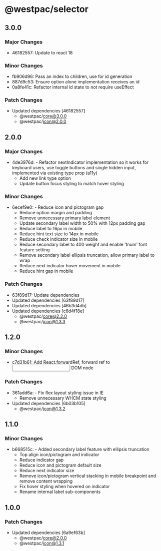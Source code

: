 # @westpac/selector

## 3.0.0

### Major Changes

- 46182557: Update to react 18

### Minor Changes

- fb906d96: Pass an index to children, use for id generation
- 887d9c53: Ensure option alone implementation receives an id
- 0a8fe41c: Refactor internal id state to not require useEffect

### Patch Changes

- Updated dependencies [46182557]
  - @westpac/core@3.0.0
  - @westpac/icon@2.0.0

## 2.0.0

### Major Changes

- 4de3976d: - Refactor nextIndicator implementation so it works for keyboard users, use toggle buttons and single hidden input, implemented via existing type prop (a11y)
  - Add new link type option
  - Update button focus styling to match hover styling

### Minor Changes

- 6ecef9e0: - Reduce icon and pictogram gap
  - Reduce option margin and padding
  - Remove unnecessary primary label element
  - Update secondary label width to 50% with 12px padding gap
  - Reduce label to 16px in mobile
  - Reduce hint text size to 14px in mobile
  - Reduce check indicator size in mobile
  - Reduce secondary label to 400 weight and enable 'tnum' font feature setting
  - Remove secondary label ellipsis truncation, allow primary label to wrap
  - Reduce next indicator hover movement in mobile
  - Reduce hint gap in mobile

### Patch Changes

- 63f89d17: Update dependencies
- Updated dependencies [63f89d17]
- Updated dependencies [46b3d4db]
- Updated dependencies [c6d4f18e]
  - @westpac/core@2.2.0
  - @westpac/icon@1.3.3

## 1.2.0

### Minor Changes

- c7d31b61: Add React.forwardRef, forward ref to <input> DOM node

### Patch Changes

- 361add6a: - Fix flex layout styling issue in IE
  - Remove unnecessary WHCM state styling
- Updated dependencies [6b03b105]
  - @westpac/icon@1.3.2

## 1.1.0

### Minor Changes

- b668515c: - Added secondary label feature with ellipsis truncation
  - Top align icon/pictogram and indicator
  - Reduce indicator gap
  - Reduce icon and pictogram default size
  - Reduce next indicator size
  - Remove icon/pictogram vertical stacking in mobile breakpoint and remove content wrapping
  - Fix hover styling when hovered on indicator
  - Rename internal label sub-components

## 1.0.0

### Patch Changes

- Updated dependencies [6a9ef63b]
  - @westpac/core@2.0.0
  - @westpac/icon@1.3.1
